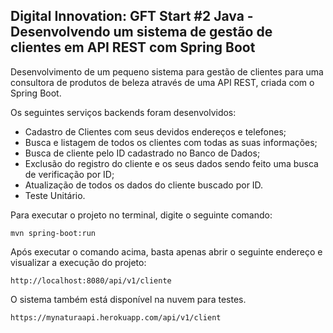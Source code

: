 <h2>Digital Innovation: GFT Start #2 Java - Desenvolvendo um sistema de gestão de clientes em API REST com Spring Boot</h2>

Desenvolvimento de um pequeno sistema para gestão de clientes para uma consultora de produtos de beleza através de uma API REST, criada com o Spring Boot.

Os seguintes serviços backends foram desenvolvidos:

* Cadastro de Clientes com seus devidos endereços e telefones;
* Busca e listagem de todos os clientes com todas as suas informações; 
* Busca de cliente pelo ID cadastrado no Banco de Dados;
* Exclusão do registro do cliente e os seus dados sendo feito uma busca de verificação por ID;
* Atualização de todos os dados do cliente buscado por ID.
* Teste Unitário.

Para executar o projeto no terminal, digite o seguinte comando:

```shell script
mvn spring-boot:run 
```

Após executar o comando acima, basta apenas abrir o seguinte endereço e visualizar a execução do projeto:

```
http://localhost:8080/api/v1/cliente
```

O sistema também está disponível na nuvem para testes.

```
https://mynaturaapi.herokuapp.com/api/v1/client
```